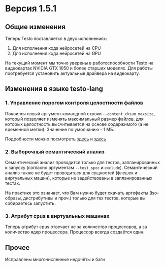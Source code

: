 # Версия 1.5.1

## Общие изменения

Теперь Testo поставляется в двух исполнениях:

 1. Для исполнения кода нейросетей на CPU
 2. Для исполнения кода нейросетей на GPU

На текущий момент мы точно уверены в работоспособности Testo на видеокартах NVIDIA GTX 1050 и более старших моделях. Для работы поотребуется установить актуальные драйвера на видеокарту.

## Изменения в языке testo-lang

### 1. Управление порогом контроля целостности файлов

Появился новый аргумент командной строки `--content_cksum_maxsize`, который позволяет изменять максимальный размер
файлов, для которых целостность высчитывается на основе содержимого (а не временной метки). Значение по умолчанию - 1 МБ.

Подробности можно посмотреть [здесь](../lang/test) и [здесь](../lang/machine)

### 2. Выборочный семантический анализ

Семантический анализ проводится только для тестов, запланированных к запуску (согласно аргументам `--test_spec` и `exclude`).
Семантический анализ также не будет проводиться для сущностей (флешек и виртуальных машин), которые не задействованы в запланированных тестах.

На практике это означает, что Вам нужно будет скачать артефакты (iso-образы, дистрибутивы и проч.) только для тех тестов, которые вы собираетесь запустить.

### 3. Атрибут cpus в виртуальных машинах

Теперь атрибут cpus отвечает не за количество процессоров, а за количество ядер процессора. Процессор всегда создаётся один.

## Прочее

Исправлены многочисленные недочёты и баги